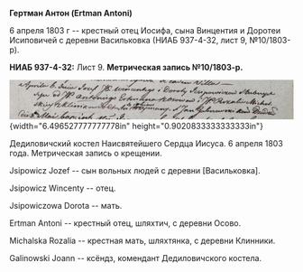 **Гертман Антон (Ertman Antoni)**

6 апреля 1803 г -- крестный отец Иосифа, сына Винцентия и Доротеи
Исиповичей с деревни Васильковка (НИАБ 937-4-32, лист 9, №10/1803-р).

**НИАБ 937-4-32:** Лист 9. **Метрическая запись №10/1803-р.**

![](./media/9fcc0a3d383f7339259406c6024024b6dcbf872c.png){width="6.496527777777778in"
height="0.9020833333333333in"}

Дедиловичский костел Наисвятейшего Сердца Иисуса. 6 апреля 1803 года.
Метрическая запись о крещении.

Jsipowicz Jozef -- сын вольных людей с деревни \[Васильковка\].

Jsipowicz Wincenty -- отец.

Jsipowiczowa Dorota -- мать.

Ertman Antoni -- крестный отец, шляхтич, с деревни Осово.

Michalska Rozalia -- крестная мать, шляхтянка, с деревни Клинники.

Galinowski Joann -- ксёндз, комендант Дедиловичского костела.
